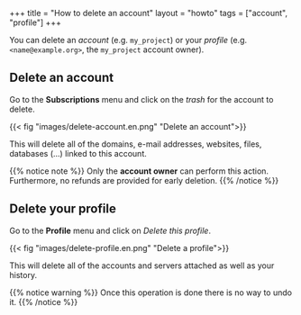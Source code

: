 +++
title = "How to delete an account"
layout = "howto"
tags = ["account", "profile"]
+++

You can delete an *account* (e.g. `my_project`) or your *profile* (e.g. `<name@example.org>`, the `my_project` account owner).

## Delete an account

Go to the **Subscriptions** menu and click on the *trash* for the account to delete.

{{< fig "images/delete-account.en.png" "Delete an account">}}

This will delete all of the domains, e-mail addresses, websites, files, databases (...) linked to this account.

{{% notice note %}}
Only the **account owner** can perform this action. Furthermore, no refunds are provided for early deletion.
{{% /notice %}}

## Delete your profile

Go to the **Profile** menu and click on *Delete this profile*.

{{< fig "images/delete-profile.en.png" "Delete a profile">}}

This will delete all of the accounts and servers attached as well as your history.

{{% notice warning %}}
Once this operation is done there is no way to undo it.
{{% /notice %}}
